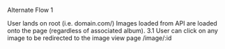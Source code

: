 Alternate Flow 1

User lands on root (i.e. domain.com/)
Images loaded from API are loaded onto the page (regardless of associated album). 
3.1 User can click on any image to be redirected to the image view page /image/:id
